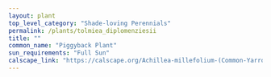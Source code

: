 ```yaml
---
layout: plant                                                              
top_level_category: "Shade-loving Perennials"
permalink: /plants/tolmiea_diplomenziesii
title: ""
common_name: "Piggyback Plant"
sun_requirements: "Full Sun"
calscape_link: "https://calscape.org/Achillea-millefolium-(Common-Yarrow)"
---
```



